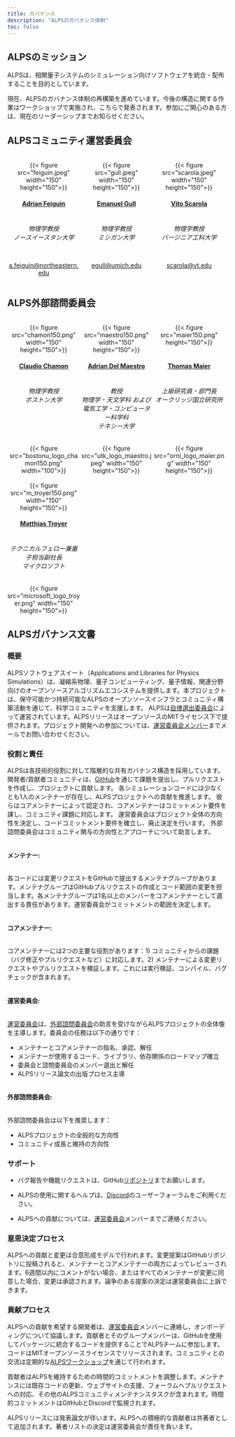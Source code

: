```yaml
---
title: ガバナンス
description: "ALPSのガバナンス体制"
toc: false
---
```


## ALPSのミッション

ALPSは、相関量子システムのシミュレーション向けソフトウェアを統合・配布することを目的としています。

現在、ALPSのガバナンス体制の再構築を進めています。今後の構造に関する作業はワークショップで実施され、こちらで発表されます。参加にご関心のある方は、現在のリーダーシップまでお知らせください。

## ALPSコミュニティ運営委員会

<br>

<style>
div.mycontainer {
  width:100%;
  overflow:auto;
}
div.mycontainer div {
  width: 33%;  
  float: left;
  display: inline-block;
  text-align: center;
}
h4 {
  display: inline-block;
}
</style>


<div class="mycontainer">

  <div>
    {{< figure src="feiguin.jpeg" width="150" height="150">}}
  </div>
  
  <div>
    {{< figure src="gull.jpeg" width="150" height="150">}}
  </div>
  
  <div>
    {{< figure src="scarola.jpeg" width="150" height="150">}}
  </div>
  
</div>

<div class="mycontainer">

  <div>
    <h4><a href="https://cos.northeastern.edu/people/adrian-feiguin/">Adrian Feiguin</a></h4>
    <h6>物理学教授<br>
    ノースイースタン大学
    </h6>
  </div>
  
  <div>
    <h4><a href="https://lsa.umich.edu/physics/people/faculty/egull.html">Emanuel Gull</a></h4>
    <h6>物理学教授<br>
    ミシガン大学
    </h6>
  </div>
  
  <div>
    <h4><a href="https://scarola.phys.vt.edu/">Vito Scarola</a></h4>
    <h6>物理学教授<br>
    バージニア工科大学
    </h6>
  </div>
  
</div>

<div class="mycontainer">
  <div>
    <p>
    <a href="mailto:a.feiguin@northeastern.edu">a.feiguin@northeastern.edu</a>
    </p>
  </div>
  <div>
    <p>
    <a href="mailto:egull@umich.edu">egull@umich.edu</a>
    </p>
  </div>
  <div>
    <p>
    <a href="mailto:scarola@vt.edu">scarola@vt.edu</a>
    </p>
  </div>
</div>


## ALPS外部諮問委員会

<br>
<div class="mycontainer">

  <div>
    {{< figure src="chamon150.png" width="150" height="150">}}
  </div>

  <div>
    {{< figure src="maestro150.png" width="150" height="150">}}
  </div>
  
  <div>
    {{< figure src="maier150.png" height="150">}}
  </div>
  
</div>

<div class="mycontainer">
  <div>
    <h4><a href="https://www.bu.edu/eng/profile/claudio-chamon/">Claudio Chamon</a></h4>
  </div>

  <div>
    <h4><a href="https://quantum.utk.edu/people/adrian-del-maestro-2/">Adrian Del Maestro</a></h4>
  </div>

  <div>
    <h4><a href="https://www.ornl.gov/staff-profile/thomas-maier">Thomas Maier</a></h4>
  </div>

</div>

<div class="mycontainer">
  <div>
    <h6>
    物理学教授 <br>
    ボストン大学
    </h6>
  </div>

  <div>
    <h6>教授<br>
    物理学・天文学科 および <br> 
    電気工学・コンピューター科学科 <br>
    テネシー大学<br>
    </h6>
  </div>

  <div>
    <h6>上級研究員・部門長<br>
    オークリッジ国立研究所<br>
    </h6>
  </div>

</div>


<div class="mycontainer">

  <div>
    {{< figure src="bostonu_logo_chamon150.png" width="100">}}
  </div>
  <div>
    {{< figure src="utk_logo_maestro.jpeg" width="150" height="150">}}
  </div>
  <div>
    {{< figure src="ornl_logo_maier.png" width="150" height="150">}}
  </div>
</div>

<br>

<div class="mycontainer">
  <div>
    {{< figure src="m_troyer150.png" width="150" height="150">}}
  </div>
</div>

<div class="mycontainer">

  <div>
    <h4><a href="https://www.microsoft.com/en-us/research/people/mtroyer/">Matthias Troyer</a></h4>
  </div>

</div>
<div class="mycontainer">

  <div>
    <h6>テクニカルフェロー兼量子担当副社長<br>
    マイクロソフト<br>
    </h6>
  </div>
  
</div>

<div class="mycontainer">
  <div>
    {{< figure src="microsoft_logo_troyer.png" width="150" height="150">}}
  </div>
  
</div>

## ALPSガバナンス文書

### 概要 

ALPSソフトウェアスイート（Applications and Libraries for Physics Simulations）は、凝縮系物理、量子コンピューティング、量子情報、関連分野向けのオープンソースアルゴリズムエコシステムを提供します。本プロジェクトは、保守可能かつ持続可能なALPSのオープンソースインフラとコミュニティ構築活動を通じて、科学コミュニティを支援します。
ALPSは[自律選出委員会](#alps-community-steering-committee)によって運営されています。ALPSリリースはオープンソースのMITライセンス下で提供されます。プロジェクト開発への参加については、[運営委員会メンバー](#alps-community-steering-committee)までメールでお問い合わせください。

### 役割と責任 

ALPSは各技術的役割に対して階層的な共有ガバナンス構造を採用しています。
開発者/貢献者コミュニティは、[GitHub](https://github.com/ALPSim/ALPS)を通じて課題を提出し、プルリクエストを作成し、プロジェクトに貢献します。
各シミュレーションコードには少なくとも1人のメンテナーが存在し、ALPSプロジェクトへの貢献を推進します。
彼らはコアメンテナーによって認定され、コアメンテナーはコミットメント要件を課し、コミュニティ課題に対応します。
運営委員会はプロジェクト全体の方向性を決定し、コードコミットメント要件を確立し、廃止決定を行います。
外部諮問委員会はコミュニティ関与の方向性とアプローチについて助言します。

#### メンテナー:

各コードには変更リクエストをGitHubで提出するメンテナグループがあります。メンテナグループはGitHubプルリクエストの作成とコード範囲の変更を担当します。各メンテナグループは1名以上のメンバーをコアメンテナーとして選出する責任があります。運営委員会がコミットメントの範囲を決定します。

#### コアメンテナー:
    
コアメンテナーには2つの主要な役割があります：1) コミュニティからの課題（バグ修正やプルリクエストなど）に対応します。2) メンテナーによる変更リクエストやプルリクエストを検証します。これには実行検証、コンパイル、バグチェックが含まれます。

#### 運営委員会:
    
[運営委員会](#alps-community-steering-committee)は、[外部諮問委員会](#alps-external-advisory-board)の助言を受けながらALPSプロジェクトの全体像を主導します。委員会の任務は以下の通りです：

- メンテナーとコアメンテナーの指名、承認、解任
- メンテナーが使用するコード、ライブラリ、依存関係のロードマップ確立
- 委員会と諮問委員会のメンバー選出と解任
- ALPSリリース論文の出版プロセス主導

#### 外部諮問委員会:

外部諮問委員会は以下を推奨します：

- ALPSプロジェクトの全般的な方向性
- コミュニティ成長と維持の方向性

### サポート 

- バグ報告や機能リクエストは、GitHub[リポジトリ](https://github.com/ALPSim/ALPS/issues)までお願いします。

- ALPSの使用に関するヘルプは、[Discord](https://discord.gg/JRNWnnva9g)のユーザーフォーラムをご利用ください。

- ALPSへの貢献については、[運営委員会](#alps-community-steering-committee)メンバーまでご連絡ください。

### 意思決定プロセス 

ALPSへの貢献と変更は合意形成モデルで行われます。変更提案はGitHubリポジトリに投稿されると、メンテナーとコアメンテナーの両方によってレビューされます。6週間以内にコメントがない場合、またはすべてのメンテナーが変更に同意した場合、変更は承認されます。論争のある提案の決定は運営委員会に上訴できます。

### 貢献プロセス

ALPSへの貢献を希望する開発者は、[運営委員会](#alps-community-steering-committee)メンバーに連絡し、オンボーディングについて協議します。貢献者とそのグループメンバーは、GitHubを使用してパッケージに統合するコードを提供することでALPSチームに参加します。コードはMITオープンソースライセンスでリリースされます。コミュニティとの交流は定期的な[ALPSワークショップ](https://alps.comp-phys.com/events/)を通じて行われます。

貢献者はALPSを維持するための時間的コミットメントを調整します。メンテナンスには既存コードの更新、ウェブサイトの支援、フォーラムヘプルリクエストへの対応、その他のALPSコミュニティメンテナンスタスクが含まれます。時間的コミットメントはGitHubとDiscordで監視されます。

ALPSリリースには発表論文が伴います。ALPSへの積極的な貢献者は共著者として追加されます。著者リストの決定は運営委員会が責任を負います。
